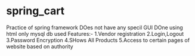 # spring_cart
Practice of spring framework
DOes not have any specil GUI 
DOne using html only
mysql db used
Features:-
1.Vendor registration
2.Login,Logout
3.Password Encryption
4.SHows All Products
5.Access to certain pages of website based on authority

